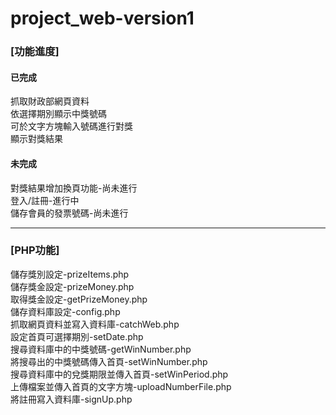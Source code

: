 # project_web-version1

<h3>[功能進度]</h3>
<h4><b>已完成</b></h4>
抓取財政部網頁資料<br>
依選擇期別顯示中獎號碼<br>
可於文字方塊輸入號碼進行對獎<br>
顯示對獎結果<br>
<h4><b>未完成</b></h4>
對獎結果增加換頁功能-尚未進行<br>
登入/註冊-進行中<br>
儲存會員的發票號碼-尚未進行<br>
<hr>
<h3>[PHP功能]</h3>
儲存獎別設定-prizeItems.php<br>
儲存獎金設定-prizeMoney.php<br>
取得獎金設定-getPrizeMoney.php<br>
儲存資料庫設定-config.php<br>
抓取網頁資料並寫入資料庫-catchWeb.php<br>
設定首頁可選擇期別-setDate.php<br>
搜尋資料庫中的中獎號碼-getWinNumber.php<br>
將搜尋出的中獎號碼傳入首頁-setWinNumber.php<br>
搜尋資料庫中的兌獎期限並傳入首頁-setWinPeriod.php<br>
上傳檔案並傳入首頁的文字方塊-uploadNumberFile.php<br>
將註冊寫入資料庫-signUp.php<br>
